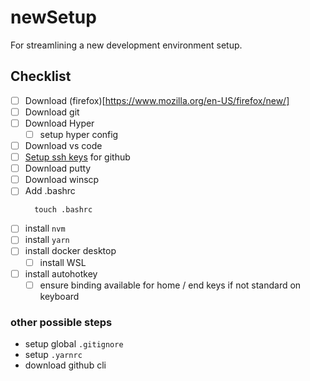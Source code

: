 # newSetup
For streamlining a new development environment setup.

## Checklist

- [ ] Download (firefox)[https://www.mozilla.org/en-US/firefox/new/]
- [ ] Download git
- [ ] Download Hyper
  - [ ] setup hyper config
- [ ] Download vs code
- [ ] [Setup ssh keys](https://docs.github.com/en/github/authenticating-to-github/generating-a-new-ssh-key-and-adding-it-to-the-ssh-agent) for github
- [ ] Download putty
- [ ] Download winscp
- [ ] Add .bashrc
  ```
    touch .bashrc
  ```
- [ ] install `nvm`
- [ ] install `yarn`
- [ ] install docker desktop
  - [ ] install WSL
- [ ] install autohotkey
  - [ ] ensure binding available for home / end keys if not standard on keyboard

### other possible steps

- setup global `.gitignore`
- setup `.yarnrc`
- download github cli
